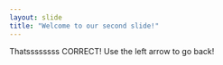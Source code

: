 ```yaml
---
layout: slide
title: "Welcome to our second slide!"
---
```

Thatssssssss CORRECT!
Use the left arrow to go back!
